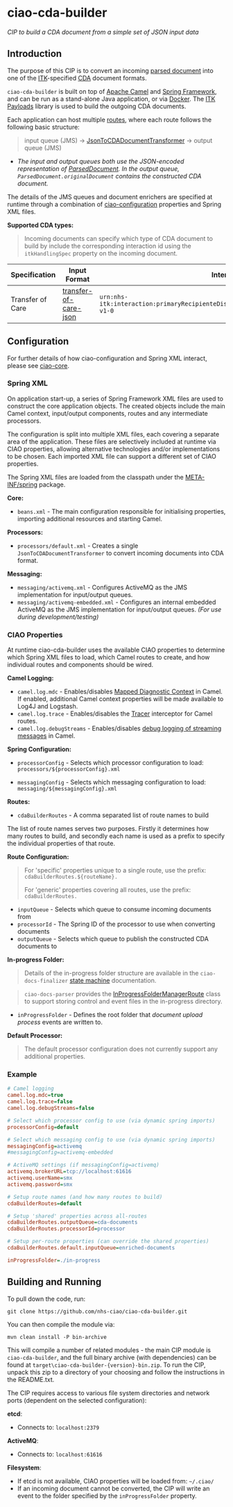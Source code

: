 # ciao-cda-builder

*CIP to build a CDA document from a simple set of JSON input data*

## Introduction

The purpose of this CIP is to convert an incoming [parsed document](https://github.com/nhs-ciao/ciao-docs-parser/blob/master/docs/parsed-document.md) into one of the [ITK](http://systems.hscic.gov.uk/interop/itk)-specified [CDA](http://www.hl7.org.uk/version3group/cda.asp) document formats.

`ciao-cda-builder` is built on top of [Apache Camel](http://camel.apache.org/) and [Spring Framework](http://projects.spring.io/spring-framework/), and can be run as a stand-alone Java application, or via [Docker](https://www.docker.com/). The [ITK Payloads](https://bitbucket.org/itk/itk-payloads) library is used to build the outgoing CDA documents.

Each application can host multiple [routes](http://camel.apache.org/routes.html), where each route follows the following basic structure:

>   input queue (JMS) -\> [JsonToCDADocumentTransformer](./src/main/java/uk/nhs/ciao/cda/builder/processor/JsonToCDADocumentTransformer.java) -\> output queue (JMS)

-	*The input and output queues both use the JSON-encoded representation of [ParsedDocument](https://github.com/nhs-ciao/ciao-docs-parser/blob/master/docs/parsed-document.md). In the output queue, `ParsedDocument.originalDocument` contains the constructed CDA document.*

The details of the JMS queues and document enrichers are specified at runtime through a combination of [ciao-configuration](https://github.com/nhs-ciao/ciao-utils) properties and Spring XML files.

**Supported CDA types:**

> Incoming documents can specify which type of CDA document to build by include the corresponding interaction id using the `itkHandlingSpec` property on the incoming document.

| Specification | Input Format | Interaction ID |
| --------------------- | -------------- | ------- |
| Transfer of Care | [transfer-of-care-json](docs/transfer-of-care-json.md) | `urn:nhs-itk:interaction:primaryRecipienteDischargeInpatientDischargeSummaryDocument-v1-0` |

Configuration
-------------

For further details of how ciao-configuration and Spring XML interact, please see [ciao-core](https://github.com/nhs-ciao/ciao-core).

### Spring XML

On application start-up, a series of Spring Framework XML files are used to construct the core application objects. The created objects include the main Camel context, input/output components, routes and any intermediate processors.

The configuration is split into multiple XML files, each covering a separate area of the application. These files are selectively included at runtime via CIAO properties, allowing alternative technologies and/or implementations to be chosen. Each imported XML file can support a different set of CIAO properties.

The Spring XML files are loaded from the classpath under the [META-INF/spring](./src/main/resources/META-INF/spring) package.

**Core:**

-   `beans.xml` - The main configuration responsible for initialising properties, importing additional resources and starting Camel.

**Processors:**

-   `processors/default.xml` - Creates a single `JsonToCDADocumentTransformer` to convert incoming documents into CDA format.

**Messaging:**

-   `messaging/activemq.xml` - Configures ActiveMQ as the JMS implementation for input/output queues.
-   `messaging/activemq-embedded.xml` - Configures an internal embedded ActiveMQ as the JMS implementation for input/output queues. *(For use during development/testing)*

### CIAO Properties

At runtime ciao-cda-builder uses the available CIAO properties to determine which Spring XML files to load, which Camel routes to create, and how individual routes and components should be wired.

**Camel Logging:**

-	`camel.log.mdc` - Enables/disables [Mapped Diagnostic Context](http://camel.apache.org/mdc-logging.html) in Camel. If enabled, additional Camel context properties will be made available to Log4J and Logstash. 
-	`camel.log.trace` - Enables/disables the [Tracer](http://camel.apache.org/tracer.html) interceptor for Camel routes.
-	`camel.log.debugStreams` - Enables/disables [debug logging of streaming messages](http://camel.apache.org/how-do-i-enable-streams-when-debug-logging-messages-in-camel.html) in Camel.

**Spring Configuration:**

-   `processorConfig` - Selects which processor configuration to load:
    `processors/${processorConfig}.xml`

-   `messagingConfig` - Selects which messaging configuration to load:
    `messaging/${messagingConfig}.xml`

**Routes:**

-   `cdaBuilderRoutes` - A comma separated list of route names to build

The list of route names serves two purposes. Firstly it determines how many routes to build, and secondly each name is used as a prefix to specify the individual properties of that route.

**Route Configuration:**

>   For 'specific' properties unique to a single route, use the prefix:
>   `cdaBuilderRoutes.${routeName}.`
>
>   For 'generic' properties covering all routes, use the prefix:
>   `cdaBuilderRoutes.`

-   `inputQueue` - Selects which queue to consume incoming documents from
-   `processorId` - The Spring ID of the processor to use when converting documents
-   `outputQueue` - Selects which queue to publish the constructed CDA documents to

**In-progress Folder:**
> Details of the in-progress folder structure are available in the `ciao-docs-finalizer` [state machine](https://github.com/nhs-ciao/ciao-docs-finalizer/blob/master/docs/state-machine.md) documentation.

> `ciao-docs-parser` provides the [InProgressFolderManagerRoute](https://github.com/nhs-ciao/ciao-docs-parser/blob/master/ciao-docs-parser-model/src/main/java/uk/nhs/ciao/docs/parser/route/InProgressFolderManagerRoute.java) class to support storing control and event files in the in-progress directory.

- `inProgressFolder` - Defines the root folder that *document upload process* events are written to.

**Default Processor​:**

>   The default processor configuration does not currently support any additional properties.

### Example
```INI
# Camel logging
camel.log.mdc=true
camel.log.trace=false
camel.log.debugStreams=false

# Select which processor config to use (via dynamic spring imports)
processorConfig=default

# Select which messaging config to use (via dynamic spring imports)
messagingConfig=activemq
#messagingConfig=activemq-embedded

# ActiveMQ settings (if messagingConfig=activemq)
activemq.brokerURL=tcp://localhost:61616
activemq.userName=smx
activemq.password=smx

# Setup route names (and how many routes to build)
cdaBuilderRoutes=default

# Setup 'shared' properties across all-routes
cdaBuilderRoutes.outputQueue=cda-documents
cdaBuilderRoutes.processorId=processor

# Setup per-route properties (can override the shared properties)
cdaBuilderRoutes.default.inputQueue=enriched-documents

inProgressFolder=./in-progress
```

Building and Running
--------------------

To pull down the code, run:

	git clone https://github.com/nhs-ciao/ciao-cda-builder.git
	
You can then compile the module via:

	mvn clean install -P bin-archive

This will compile a number of related modules - the main CIP module is `ciao-cda-builder`, and the full binary archive (with dependencies) can be found at `target\ciao-cda-builder-{version}-bin.zip`. To run the CIP, unpack this zip to a directory of your choosing and follow the instructions in the README.txt.

The CIP requires access to various file system directories and network ports (dependent on the selected configuration):

**etcd**:
 -  Connects to: `localhost:2379`

**ActiveMQ**:
 -  Connects to: `localhost:61616`

**Filesystem**:
 -  If etcd is not available, CIAO properties will be loaded from: `~/.ciao/`
 -	If an incoming document cannot be converted, the CIP will write an event to the folder specified by the `inProgressFolder` property.
